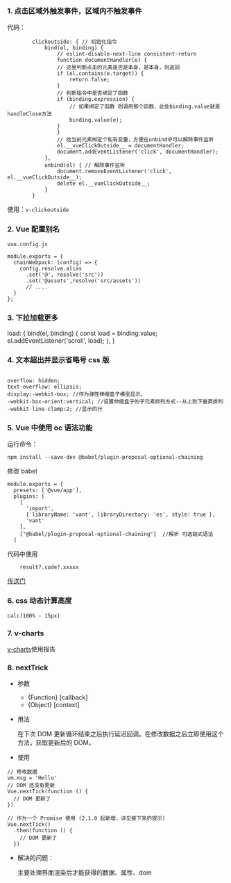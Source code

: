 
### 1. 点击区域外触发事件，区域内不触发事件

代码：

```
        clickoutside: { // 初始化指令
            bind(el, binding) {
                // eslint-disable-next-line consistent-return
                function documentHandler(e) {
                // 这里判断点击的元素是否是本身，是本身，则返回
                if (el.contains(e.target)) {
                    return false;
                }
                // 判断指令中是否绑定了函数
                if (binding.expression) {
                    // 如果绑定了函数 则调用那个函数，此处binding.value就是handleClose方法
                    binding.value(e);
                }
                }
                // 给当前元素绑定个私有变量，方便在unbind中可以解除事件监听
                el.__vueClickOutside__ = documentHandler;
                document.addEventListener('click', documentHandler);
            },
            unbind(el) { // 解除事件监听
                document.removeEventListener('click', el.__vueClickOutside__);
                delete el.__vueClickOutside__;
            }
        }
```

使用：`v-clickoutside`


### 2. Vue 配置别名

`vue.config.js`

```
module.exports = {
  chainWebpack: (config) => {
    config.resolve.alias
      .set('@', resolve('src'))
      .set('@assets',resolve('src/assets'))
      // ....
  }
};
```

### 3. 下拉加载更多

  load: { 
            bind(el, binding) {
                const load = binding.value;
                el.addEventListener('scroll', load);
            },
        }

### 4. 文本超出并显示省略号 css 版

```

overflow: hidden;
text-overflow: ellipsis;
display:-webkit-box; //作为弹性伸缩盒子模型显示。
-webkit-box-orient:vertical; //设置伸缩盒子的子元素排列方式--从上到下垂直排列
-webkit-line-clamp:2; //显示的行
```


### 5. Vue 中使用 oc 语法功能

运行命令：

```
npm install --save-dev @babel/plugin-proposal-optional-chaining
```

修改 babel 

```
module.exports = {
  presets: ['@vue/app'],
  plugins: [
    [
      'import',
      { libraryName: 'vant', libraryDirectory: 'es', style: true },
      'vant'
    ],
    ["@babel/plugin-proposal-optional-chaining"]  //解析 可选链式语法
  ]

```


代码中使用

```
    result?.code?.xxxxx
```

[传送门](https://blog.csdn.net/xishuiinsz/article/details/103981987)

### 6. css 动态计算高度

```
calc(100% - 15px)

```

### 7. v-charts

[v-charts](https://v-charts.js.org/#/)使用报告

### 8. nextTrick

- 参数
  - {Function} [callback]
  - {Object} [context]

- 用法

  在下次 DOM 更新循环结束之后执行延迟回调。在修改数据之后立即使用这个方法，获取更新后的 DOM。

- 使用

```
// 修改数据
vm.msg = 'Hello'
// DOM 还没有更新
Vue.nextTick(function () {
  // DOM 更新了
})

// 作为一个 Promise 使用 (2.1.0 起新增，详见接下来的提示)
Vue.nextTick()
  .then(function () {
    // DOM 更新了
  })
```

- 解决的问题：

  主要处理界面渲染后才能获得的数据、属性、dom 